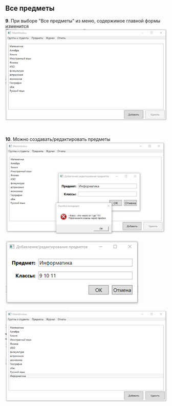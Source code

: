 ## **Все предметы**

**9**. При выборе "Все предметы" из меню, содержимое главной формы изменится  
![](../images/9-2.png)  
</br></br>

**10**. Можно создавать/редактировать предметы  
![](../images/10-1.png)  
</br>
![](../images/11-1.png)  
</br> 
![](../images/11-2.png)  
</br></br> 